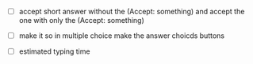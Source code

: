 * [ ] accept short answer without the (Accept: something) and accept the one with only the (Accept: something)

* [ ] make it so in multiple choice make the answer choicds buttons
* [ ] estimated typing time